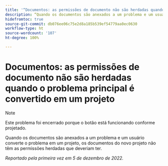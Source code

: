 ```yaml
---
title: '“Documentos: as permissões de documento não são herdadas quando o problema principal é convertido em um projeto”'
description: “Quando os documentos são anexados a um problema e um usuário converte o problema em um projeto, os documentos do novo projeto não têm as permissões herdadas que deveriam ter.”
hidefromtoc: true
source-git-commit: db076ee06c75e2d8a185b539ef54779aa0ec0630
workflow-type: ht
source-wordcount: '107'
ht-degree: 100%

---
```



# Documentos: as permissões de documento não são herdadas quando o problema principal é convertido em um projeto

>[!NOTE]
>
>Este problema foi encerrado porque o botão está funcionando conforme projetado.

<!--This issue is on both WF and WFP TOCs-->

Quando os documentos são anexados a um problema e um usuário converte o problema em um projeto, os documentos do novo projeto não têm as permissões herdadas que deveriam ter.

_Reportado pela primeira vez em 5 de dezembro de 2022._

